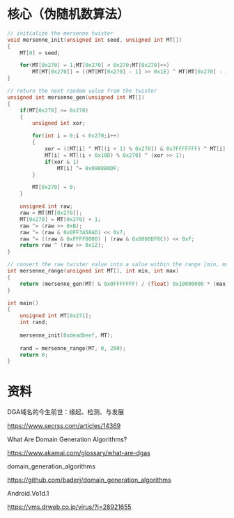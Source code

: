 # 核心（伪随机数算法）

```c
// initialize the mersenne twister
void mersenne_init(unsigned int seed, unsigned int MT[])
{
	MT[0] = seed;

	for(MT[0x270] = 1;MT[0x270] < 0x270;MT[0x270]++)
		MT[MT[0x270]] = ((MT[MT[0x270] - 1] >> 0x1E) ^ MT[MT[0x270] - 1]) * 0x6C078965 + MT[0x270];
}

// return the next random value from the twister
unsigned int mersenne_gen(unsigned int MT[])
{
	if(MT[0x270] >= 0x270)
	{
		unsigned int xor;

		for(int i = 0;i < 0x270;i++)
		{
			xor = ((MT[i] ^ MT[(i + 1) % 0x270]) & 0x7FFFFFFF) ^ MT[i];
			MT[i] = MT[(i + 0x18D) % 0x270] ^ (xor >> 1);
			if(xor & 1)
				MT[i] ^= 0x9908B0DF;
		}

		MT[0x270] = 0;
	}

	unsigned int raw;
	raw = MT[MT[0x270]];
	MT[0x270] = MT[0x270] + 1;
	raw ^= (raw >> 0xB);
	raw ^= (raw & 0x0FF3A58AD) << 0x7;
	raw ^= ((raw & 0xFFFF0000) | (raw & 0x0000DF8C)) << 0xF;
	return raw ^ (raw >> 0x12);
}

// convert the raw twister value into a value within the range [min, max] inclusive
int mersenne_range(unsigned int MT[], int min, int max)
{
	return (mersenne_gen(MT) & 0x0FFFFFFF) / (float) 0x10000000 * (max - min + 1) + min;
}

int main()
{
	unsigned int MT[0x271];
	int rand;
	
	mersenne_init(0xdeadbeef, MT);
	
	rand = mersenne_range(MT, 0, 200);
	return 0;
}
```

# 资料

DGA域名的今生前世：缘起、检测、与发展

https://www.secrss.com/articles/14369

What Are Domain Generation Algorithms?

https://www.akamai.com/glossary/what-are-dgas

domain_generation_algorithms

https://github.com/baderj/domain_generation_algorithms

Android.Vo1d.1

https://vms.drweb.co.jp/virus/?i=28921655